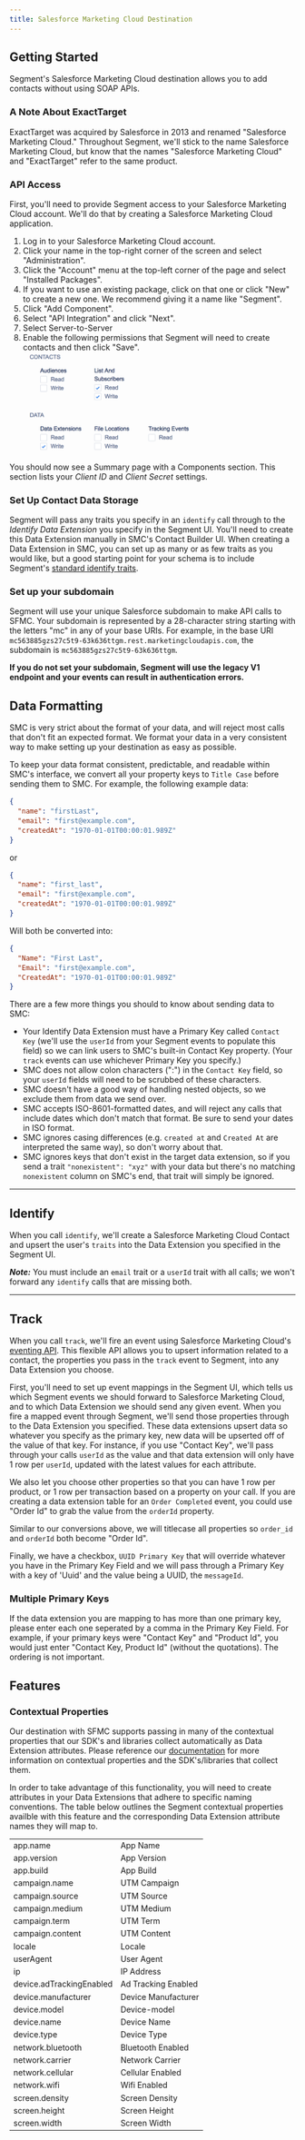 ```yaml
---
title: Salesforce Marketing Cloud Destination
---
```


## Getting Started

Segment's Salesforce Marketing Cloud destination allows you to add contacts without using SOAP APIs.

### A Note About ExactTarget

ExactTarget was acquired by Salesforce in 2013 and renamed "Salesforce Marketing Cloud." Throughout Segment, we'll stick to the name Salesforce Marketing Cloud, but know that the names "Salesforce Marketing Cloud" and "ExactTarget" refer to the same product.

### API Access

First, you'll need to provide Segment access to your Salesforce Marketing Cloud account. We'll do that by creating a Salesforce Marketing Cloud application.

1. Log in to your Salesforce Marketing Cloud account.
1. Click your name in the top-right corner of the screen and select "Administration".
1. Click the "Account" menu at the top-left corner of the page and select "Installed Packages".
1. If you want to use an existing package, click on that one or click "New" to create a new one. We recommend giving it a name like "Segment".
1. Click "Add Component".
1. Select "API Integration" and click "Next".
1. Select Server-to-Server
1. Enable the following permissions that Segment will need to create contacts and then click "Save".
![](images/add_api_integration_permissions.png)

You should now see a Summary page with a Components section. This section lists your _Client ID_ and _Client Secret_ settings.

### Set Up Contact Data Storage

Segment will pass any traits you specify in an `identify` call through to the *Identify Data Extension* you specify in the Segment UI. You'll need to create this Data Extension manually in SMC's Contact Builder UI. When creating a Data Extension in SMC, you can set up as many or as few traits as you would like, but a good starting point for your schema is to include Segment's [standard identify traits][].

### Set up your subdomain
Segment will use your unique Salesforce subdomain to make API calls to SFMC. Your subdomain is represented by a 28-character string starting with the letters "mc" in any of your base URIs. For example, in the base URI `mc563885gzs27c5t9-63k636ttgm.rest.marketingcloudapis.com`, the subdomain is `mc563885gzs27c5t9-63k636ttgm`.

**If you do not set your subdomain, Segment will use the legacy V1 endpoint and your events can result in authentication errors.**

## Data Formatting

SMC is very strict about the format of your data, and will reject most calls that don't fit an expected format. We format your data in a very consistent way to make setting up your destination as easy as possible.

To keep your data format consistent, predictable, and readable within SMC's interface, we convert all your property keys to `Title Case` before sending them to SMC. For example, the following example data:

```json
{
  "name": "firstLast",
  "email": "first@example.com",
  "createdAt": "1970-01-01T00:00:01.989Z"
}
```

or

```json
{
  "name": "first_last",
  "email": "first@example.com",
  "createdAt": "1970-01-01T00:00:01.989Z"
}
```

Will both be converted into:

```json
{
  "Name": "First Last",
  "Email": "first@example.com",
  "CreatedAt": "1970-01-01T00:00:01.989Z"
}
```

There are a few more things you should to know about sending data to SMC:

- Your Identify Data Extension must have a Primary Key called `Contact Key` (we'll use the `userId` from your Segment events to populate this field) so we can link users to SMC's built-in Contact Key property. (Your `track` events can use whichever Primary Key you specify.)
- SMC does not allow colon characters (":") in the `Contact Key` field, so your `userId` fields will need to be scrubbed of these characters.
- SMC doesn't have a good way of handling nested objects, so we exclude them from data we send over.
- SMC accepts ISO-8601-formatted dates, and will reject any calls that include dates which don't match that format. Be sure to send your dates in ISO format.
- SMC ignores casing differences (e.g. `created at` and `Created At` are interpreted the same way), so don't worry about that.
- SMC ignores keys that don't exist in the target data extension, so if you send a trait `"nonexistent": "xyz"` with your data but there's no matching `nonexistent` column on SMC's end, that trait will simply be ignored.

- - -

## Identify

When you call `identify`, we'll create a Salesforce Marketing Cloud Contact and upsert the user's `traits` into the Data Extension you specified in the Segment UI.

**_Note:_** You must include an `email` trait or a `userId` trait with all calls; we won't forward any `identify` calls that are missing both.

- - -

## Track

When you call `track`, we'll fire an event using Salesforce Marketing Cloud's [eventing API](https://developer.salesforce.com/docs/atlas.en-us.mc-apis.meta/mc-apis/putDataExtensionRowByKey.htm). This flexible API allows you to upsert information related to a contact, the properties you pass in the `track` event to Segment, into any Data Extension you choose.

First, you'll need to set up event mappings in the Segment UI, which tells us which Segment events we should forward to Salesforce Marketing Cloud, and to which Data Extension we should send any given event. When you fire a mapped event through Segment, we'll send those properties through to the Data Extension you specified. These data extensions upsert data so whatever you specify as the primary key, new data will be upserted off of the value of that key. For instance, if you use "Contact Key", we'll pass through your calls `userId` as the value and that data extension will only have 1 row per `userId`, updated with the latest values for each attribute.

We also let you choose other properties so that you can have 1 row per product, or 1 row per transaction based on a property on your call. If you are creating a data extension table for an `Order Completed` event, you could use "Order Id" to grab the value from the `orderId` property.

Similar to our conversions above, we will titlecase all properties so `order_id` and `orderId` both become "Order Id".

Finally, we have a checkbox, `UUID Primary Key` that will override whatever you have in the Primary Key Field and we will pass through a Primary Key with a key of 'Uuid' and the value being a UUID, the `messageId`.

### Multiple Primary Keys

If the data extension you are mapping to has more than one primary key, please enter each one seperated by a comma in the Primary Key Field. For example, if your primary keys were "Contact Key" and "Product Id", you would just enter "Contact Key, Product Id" (without the quotations). The ordering is not important.

## Features

### Contextual Properties

Our destination with SFMC supports passing in many of the contextual properties that our SDK's and libraries collect automatically as Data Extension attributes. Please reference our [documentation](https://segment.com/docs/connections/spec/common/#context) for more information on contextual properties and the SDK's/libraries that collect them.

In order to take advantage of this functionality, you will need to create attributes in your Data Extensions that adhere to specific naming conventions. The table below outlines the Segment contextual properties availble with this feature and the corresponding Data Extension attribute names they will map to.

<table>
  <tr>
      <td>app.name</td>
      <td>App Name</td>
  </tr>
  <tr>
      <td>app.version</td>
      <td>App Version</td>
  </tr>
  <tr>
      <td>app.build</td>
      <td>App Build</td>
  </tr>
  <tr>
      <td>campaign.name</td>
      <td>UTM Campaign</td>
  </tr>
  <tr>
      <td>campaign.source</td>
      <td>UTM Source</td>
  </tr>
  <tr>
      <td>campaign.medium</td>
      <td>UTM Medium</td>
  </tr>
  <tr>
      <td>campaign.term</td>
      <td>UTM Term</td>
  </tr>
  <tr>
      <td>campaign.content</td>
      <td>UTM Content</td>
  </tr>
  <tr>
      <td>locale</td>
      <td>Locale</td>
  </tr>
  <tr>
      <td>userAgent</td>
      <td>User Agent</td>
  </tr>
  <tr>
      <td>ip</td>
      <td>IP Address</td>
  </tr>
  <tr>
      <td>device.adTrackingEnabled</td>
      <td>Ad Tracking Enabled</td>
  </tr>
  <tr>
      <td>device.manufacturer</td>
      <td>Device Manufacturer</td>
  </tr>
  <tr>
      <td>device.model</td>
      <td>Device-model</td>
  </tr>
  <tr>
      <td>device.name</td>
      <td>Device Name</td>
  </tr>
  <tr>
      <td>device.type</td>
      <td>Device Type</td>
  </tr>
  <tr>
      <td>network.bluetooth</td>
      <td>Bluetooth Enabled</td>
  </tr>
  <tr>
      <td>network.carrier</td>
      <td>Network Carrier</td>
  </tr>
  <tr>
      <td>network.cellular</td>
      <td>Cellular Enabled</td>
  </tr>
  <tr>
      <td>network.wifi</td>
      <td>Wifi Enabled</td>
  </tr>
  <tr>
      <td>screen.density</td>
      <td>Screen Density</td>
  </tr>
  <tr>
      <td>screen.height</td>
      <td>Screen Height</td>
  </tr>
  <tr>
      <td>screen.width</td>
      <td>Screen Width</td>
  </tr>
</table>

<!-- Links -->

[app-center]: https://appcenter-auth.exacttargetapps.com/
[app center - permissions]: /docs/connections/destinations/catalog/salesforce-marketing-cloud/images/new_app-3_data_access.png
[app center - summary]: /docs/connections/destinations/catalog/salesforce-marketing-cloud/images/new_app-4_summary.png
[eventing API]: https://code.exacttarget.com/apis-sdks/rest-api/v1/hub/data-events/putDataExtensionRowByKeyAsync.html
[standard identify traits]: https://segment.com/docs/connections/spec/identify/#traits
